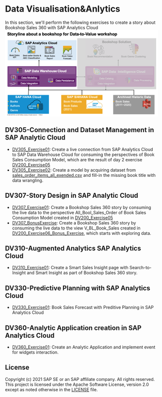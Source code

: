 # Data Visualisation&Anlytics
In this section, we'll perform the following exercises to create a story about Bookshop Sales 360 with SAP Analytics Cloud
![Bookshop Sales 360 with SAP Analytics Cloud](../resources/bookshop-analytics.png)

## DV305-Connection and Dataset Management in SAP Analytic Cloud 
- [DV305_Exercise01](exercises/DV305_Exercise01_SAC_Live_Connection_to_DWC.pdf): Create a live connection from SAP Analytics Cloud to SAP Data Warehouse Cloud for consuming the perspectives of Book Sales Consumption Model, which are the result of day 2 exercise [DV200_Exercise05](../02-data-modeling&processing/exercises/DV200_Exercise05_Business_ConsumptionModel_Perspective_Creation_for_Book_Sales_Order.pdf)
- [DV305_Exercise02](exercises/DV305_Exercise02_SAC_Data_Modeling_and_Wrangling.pdf): Create a model by acquiring dataset from [sales_order_items_all_exended.csv](../00-data-preparation/00-dataset/sales_order_items_all_exended.csv) and fill-in the missing book title with data wrangling.

## DV307-Story Design in SAP Analytic Cloud 
- [DV307_Exercise01](exercises/DV307_Exercise01_SAC_Story_Design_with_DWC_Live_Data.pdf): Create a Bookshop Sales 360 story by consuming the live data to the perspective All_Bool_Sales_Order of Book Sales Consumption Model created in [DV200_Exercise05](../02-data-modeling&processing/exercises/DV200_Exercise05_Business_ConsumptionModel_Perspective_Creation_for_Book_Sales_Order.pdf)
- [DV307_BonusExercise](exercises/DV307_BonusExcercise_SAC_Story_Design_with_Explorer.pdf): Create a Bookshop Sales 360 story by consuming the live data to the view V_BL_Book_Sales created in [DV200_Exercise06_Bonus_Exercise](../02-data-modeling&processing/exercises/DV200_Exercise06_Bonus_Exercise_Data_Builder_Graphical_View_Creation_for_V_BL_Sales_Dataset.pdf), which starts with exploring data.

## DV310-Augmented Analytics SAP Analytics Cloud
- [DV310_Exercise01](exercises/DV310_Exercise01_SearchToInsight_SmartInsight.pdf): Create a Smart Sales Insight page with Search-to-Insight and Smart Insight as part of Bookshop Sales 360 story.

## DV330-Predictive Planning with SAP Analytics Cloud
- [DV330_Exercise01](exercises/DV330_Exercise01_Book_Sales_Forecast_with_SAC_Predictive_Planning.pdf): Book Sales Forecast with Preditive Planning in SAP Analytics Cloud

## DV360-Analytic Application creation in SAP Analytics Cloud
- [DV360_Exercise01](exercises/DV360_Exercise01_AnalyticsApp.pdf): Create an Analytic Application and implement event for widgets interaction.

## License
Copyright (c) 2021 SAP SE or an SAP affiliate company. All rights reserved. This project is licensed under the Apache Software License, version 2.0 except as noted otherwise in the [LICENSE](../LICENSES/Apache-2.0.txt) file.
